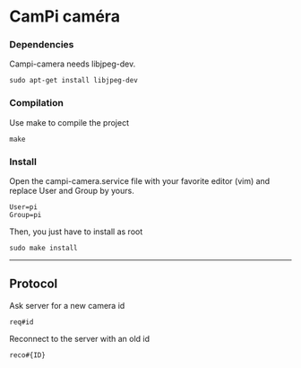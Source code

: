 CamPi caméra
============


### Dependencies
Campi-camera needs libjpeg-dev.
```
sudo apt-get install libjpeg-dev
```

### Compilation
Use make to compile the project
```
make
```
### Install
Open the campi-camera.service file with your favorite editor (vim) and replace User and Group by yours.
```
User=pi
Group=pi
```
Then, you just have to install as root
```
sudo make install
```


-------

## Protocol

Ask server for a new camera id
```
req#id
```

Reconnect to the server with an old id
```
reco#{ID}
```
